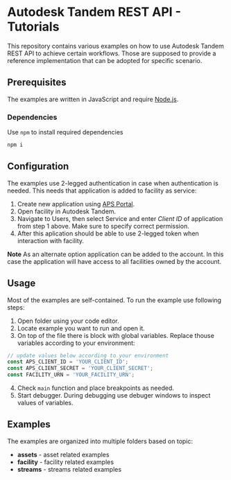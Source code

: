 # Autodesk Tandem REST API - Tutorials
This repository contains various examples on how to use Autodesk Tandem REST API to achieve certain workflows. Those are supposed to provide a reference implementation that can be adopted for specific scenario.

## Prerequisites
The examples are written in JavaScript and require [Node.js](https://nodejs.org/en).

### Dependencies
Use `npm` to install required dependencies

```sh
npm i
```
## Configuration
The examples use 2-legged authentication in case when authentication is needed. This needs that application is added to facility as service:
1. Create new application using [APS Portal](https://aps.autodesk.com/myapps/).
2. Open facility in Autodesk Tandem.
3. Navigate to Users, then select Service and enter *Client ID* of application from step 1 above. Make sure to specify correct permission.
4. After this aplication should be able to use 2-legged token when interaction with facility.

**Note** As an alternate option application can be added to the account. In this case the application will have access to all facilities owned by the account.

## Usage
Most of the examples are self-contained. To run the example use following steps:
1. Open folder using your code editor.
2. Locate example you want to run and open it.
3. On top of the file there is block with global variables. Replace thouse variables according to your environment:
  ``` js
  // update values below according to your environment
  const APS_CLIENT_ID = 'YOUR_CLIENT_ID';
  const APS_CLIENT_SECRET = 'YOUR_CLIENT_SECRET';
  const FACILITY_URN = 'YOUR_FACILITY_URN';
  ```
4. Check `main` function and place breakpoints as needed.
5. Start debugger. During debugging use debuger windows to inspect values of variables.

## Examples
The examples are organized into multiple folders based on topic:
* **assets** - asset related examples
* **facility** - facility related examples
* **streams** - streams related examples
